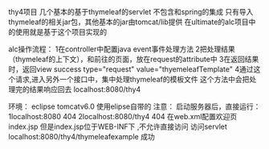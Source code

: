 thy4项目
几个基本的基于thymeleaf的servlet
不包含和spring的集成
只有导入thymeleaf的相关jar包，其他基本的jar由tomcat/lib提供
在ultimate的alc项目中的使用就是基于这个项目实现的

alc操作流程：
 1在controller中配置java event事件处理方法
 2把处理结果（thymeleaf的上下文），和前往的页面，放在request的attribute中
 3在返回结果时，返回view success type="request" value="thyemeleafTemplate"
 4通过这个请求,进入另外一个接口中，集中处理thymeleaf的模板文件
     这个方法中会把处理完的结果响应回去
     localhost:8080/thy4
     
环境：
 eclipse
 tomcatv6.0 使用elipse自带的
注意：
 启动服务器后，直接运行：
   1localhost:8080  404
   2localhost:8080/thy4 404
   在web.xml配置欢迎页index.jsp  但是index.jsp位于WEB-INF下 ,不允许直接访问
  访问servlet localhost:8080/thy4/thymeleafexample  成功
